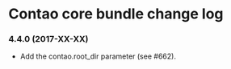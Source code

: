 # Contao core bundle change log

### 4.4.0 (2017-XX-XX)

 * Add the contao.root_dir parameter (see #662).
